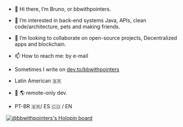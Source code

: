 - :vulcan_salute: Hi there, I’m Bruno, or bbwithpointers.
- 👀 I’m interested in back-end systems Java, APIs, clean code/architecture, pets and making friends.
- 💞️ I’m looking to collaborate on open-source projects, Decentralized apps and blockchain.
- 📫 How to reach me: by e-mail 

- Sometimes I write on [dev.to/bbwithpointers](https://dev.to/bbwithpointers)

- Latin American :brazil: 
- :house_with_garden: :earth_americas: remote-only dev.
- PT-BR :brazil:/ ES :colombia:  / EN 
<!---
brunogbarros/brunogbarros is a ✨ special ✨ repository because its `README.md` (this file) appears on your GitHub profile.
You can click the Preview link to take a look at your changes.
--->

[![@bbwithpointers's Holopin board](https://holopin.me/bbwithpointers)](https://holopin.io/@bbwithpointers)
